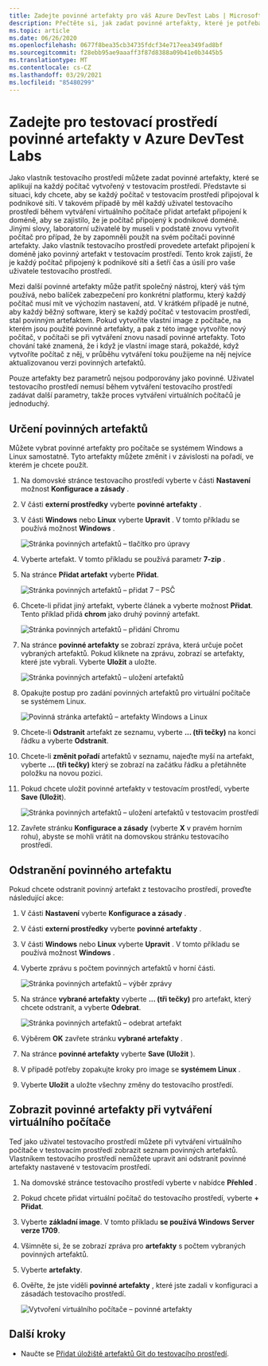 ```yaml
---
title: Zadejte povinné artefakty pro váš Azure DevTest Labs | Microsoft Docs
description: Přečtěte si, jak zadat povinné artefakty, které je potřeba nainstalovat předtím, než nainstalujete jakékoli uživatelem vybrané artefakty na virtuální počítače (VM) v testovacím prostředí.
ms.topic: article
ms.date: 06/26/2020
ms.openlocfilehash: 0677f8bea35cb34735fdcf34e717eea349fad8bf
ms.sourcegitcommit: f28ebb95ae9aaaff3f87d8388a09b41e0b3445b5
ms.translationtype: MT
ms.contentlocale: cs-CZ
ms.lasthandoff: 03/29/2021
ms.locfileid: "85480299"
---
```

# <a name="specify-mandatory-artifacts-for-your-lab-in-azure-devtest-labs"></a>Zadejte pro testovací prostředí povinné artefakty v Azure DevTest Labs
Jako vlastník testovacího prostředí můžete zadat povinné artefakty, které se aplikují na každý počítač vytvořený v testovacím prostředí. Představte si situaci, kdy chcete, aby se každý počítač v testovacím prostředí připojoval k podnikové síti. V takovém případě by měl každý uživatel testovacího prostředí během vytváření virtuálního počítače přidat artefakt připojení k doméně, aby se zajistilo, že je počítač připojený k podnikové doméně. Jinými slovy, laboratorní uživatelé by museli v podstatě znovu vytvořit počítač pro případ, že by zapomněli použít na svém počítači povinné artefakty. Jako vlastník testovacího prostředí provedete artefakt připojení k doméně jako povinný artefakt v testovacím prostředí. Tento krok zajistí, že je každý počítač připojený k podnikové síti a šetří čas a úsilí pro vaše uživatele testovacího prostředí.
 
Mezi další povinné artefakty může patřit společný nástroj, který váš tým používá, nebo balíček zabezpečení pro konkrétní platformu, který každý počítač musí mít ve výchozím nastavení, atd. V krátkém případě je nutné, aby každý běžný software, který se každý počítač v testovacím prostředí, stal povinným artefaktem. Pokud vytvoříte vlastní image z počítače, na kterém jsou použité povinné artefakty, a pak z této image vytvoříte nový počítač, v počítači se při vytváření znovu nasadí povinné artefakty. Toto chování také znamená, že i když je vlastní image stará, pokaždé, když vytvoříte počítač z něj, v průběhu vytváření toku použijeme na něj nejvíce aktualizovanou verzi povinných artefaktů. 
 
Pouze artefakty bez parametrů nejsou podporovány jako povinné. Uživatel testovacího prostředí nemusí během vytváření testovacího prostředí zadávat další parametry, takže proces vytváření virtuálních počítačů je jednoduchý. 

## <a name="specify-mandatory-artifacts"></a>Určení povinných artefaktů
Můžete vybrat povinné artefakty pro počítače se systémem Windows a Linux samostatně. Tyto artefakty můžete změnit i v závislosti na pořadí, ve kterém je chcete použít. 

1. Na domovské stránce testovacího prostředí vyberte v části **Nastavení** možnost **Konfigurace a zásady** . 
3. V části **externí prostředky** vyberte **povinné artefakty** . 
4. V části **Windows** nebo **Linux** vyberte **Upravit** . V tomto příkladu se používá možnost **Windows** . 

    ![Stránka povinných artefaktů – tlačítko pro úpravy](media/devtest-lab-mandatory-artifacts/mandatory-artifacts-edit-button.png)
4. Vyberte artefakt. V tomto příkladu se používá parametr **7-zip** . 
5. Na stránce **Přidat artefakt** vyberte **Přidat**. 

    ![Stránka povinných artefaktů – přidat 7 – PSČ](media/devtest-lab-mandatory-artifacts/add-seven-zip.png)
6. Chcete-li přidat jiný artefakt, vyberte článek a vyberte možnost **Přidat**. Tento příklad přidá **chrom** jako druhý povinný artefakt.

    ![Stránka povinných artefaktů – přidání Chromu](media/devtest-lab-mandatory-artifacts/add-chrome.png)
7. Na stránce **povinné artefakty** se zobrazí zpráva, která určuje počet vybraných artefaktů. Pokud kliknete na zprávu, zobrazí se artefakty, které jste vybrali. Vyberte **Uložit** a uložte. 

    ![Stránka povinných artefaktů – uložení artefaktů](media/devtest-lab-mandatory-artifacts/save-artifacts.png)
8. Opakujte postup pro zadání povinných artefaktů pro virtuální počítače se systémem Linux. 
    
    ![Povinná stránka artefaktů – artefakty Windows a Linux](media/devtest-lab-mandatory-artifacts/windows-linux-artifacts.png)
9. Chcete-li **Odstranit** artefakt ze seznamu, vyberte **... (tři tečky)** na konci řádku a vyberte **Odstranit**. 
10. Chcete-li **změnit pořadí** artefaktů v seznamu, najeďte myší na artefakt, vyberte **... (tři tečky)** který se zobrazí na začátku řádku a přetáhněte položku na novou pozici. 
11. Pokud chcete uložit povinné artefakty v testovacím prostředí, vyberte **Save (Uložit**). 

    ![Stránka povinných artefaktů – uložení artefaktů v testovacím prostředí](media/devtest-lab-mandatory-artifacts/save-to-lab.png)
12. Zavřete stránku **Konfigurace a zásady** (vyberte **X** v pravém horním rohu), abyste se mohli vrátit na domovskou stránku testovacího prostředí.  

## <a name="delete-a-mandatory-artifact"></a>Odstranění povinného artefaktu
Pokud chcete odstranit povinný artefakt z testovacího prostředí, proveďte následující akce: 

1. V části **Nastavení** vyberte **Konfigurace a zásady** . 
2. V části **externí prostředky** vyberte **povinné artefakty** . 
3. V části **Windows** nebo **Linux** vyberte **Upravit** . V tomto příkladu se používá možnost **Windows** . 
4. Vyberte zprávu s počtem povinných artefaktů v horní části. 

    ![Stránka povinných artefaktů – výběr zprávy](media/devtest-lab-mandatory-artifacts/select-message-artifacts.png)
5. Na stránce **vybrané artefakty** vyberte **... (tři tečky)** pro artefakt, který chcete odstranit, a vyberte **Odebrat**. 
    
    ![Stránka povinných artefaktů – odebrat artefakt](media/devtest-lab-mandatory-artifacts/remove-artifact.png)
6. Výběrem **OK** zavřete stránku **vybrané artefakty** . 
7. Na stránce **povinné artefakty** vyberte **Save (Uložit** ).
8. V případě potřeby zopakujte kroky pro image se **systémem Linux** . 
9. Vyberte **Uložit** a uložte všechny změny do testovacího prostředí. 

## <a name="view-mandatory-artifacts-when-creating-a-vm"></a>Zobrazit povinné artefakty při vytváření virtuálního počítače
Teď jako uživatel testovacího prostředí můžete při vytváření virtuálního počítače v testovacím prostředí zobrazit seznam povinných artefaktů. Vlastníkem testovacího prostředí nemůžete upravit ani odstranit povinné artefakty nastavené v testovacím prostředí.

1. Na domovské stránce testovacího prostředí vyberte v nabídce **Přehled** .
2. Pokud chcete přidat virtuální počítač do testovacího prostředí, vyberte **+ Přidat**. 
3. Vyberte **základní image**. V tomto příkladu **se používá Windows Server verze 1709**.
4. Všimněte si, že se zobrazí zpráva pro **artefakty** s počtem vybraných povinných artefaktů. 
5. Vyberte **artefakty**. 
6. Ověřte, že jste viděli **povinné artefakty** , které jste zadali v konfiguraci a zásadách testovacího prostředí. 

    ![Vytvoření virtuálního počítače – povinné artefakty](media/devtest-lab-mandatory-artifacts/create-vm-artifacts.png)

## <a name="next-steps"></a>Další kroky
* Naučte se [Přidat úložiště artefaktů Git do testovacího prostředí](devtest-lab-add-artifact-repo.md).

